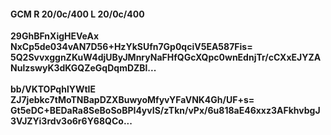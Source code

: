 #### GCM R 20/0c/400 L 20/0c/400
**29GhBFnXigHEVeAx**<br/>**NxCp5de034vAN7D56+HzYkSUfn7Gp0qciV5EA587Fis=**<br/>**5Q2SvvxggnZKuW4djUByJMnryNaFHfQGcXQpc0wnEdnjTr/cCXxEJYZANulzswyK3dKGQZeGqDqmDZBl...**<br/><br/>
**bb/VKTOPqhlYWtIE**<br/>**ZJ7jebkc7tMoTNBapDZXBuwyoMfyvYFaVNK4Gh/UF+s=**<br/>**Gt5eDC+BEDaRa8SeBoSoBPI4yvIS/zTkn/vPx/6u818aE46xxz3AFkhvbgJ3VJZYi3rdv3o6r6Y68QCo...**